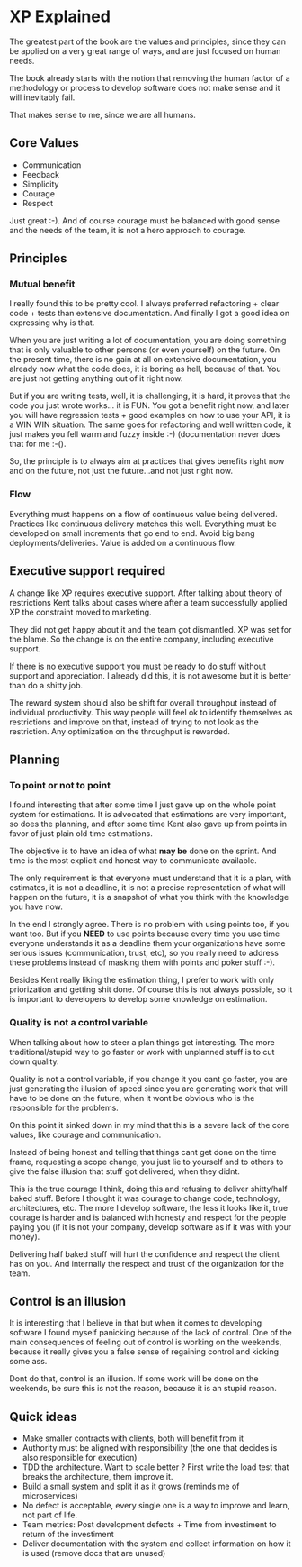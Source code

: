 # XP Explained

The greatest part of the book are the values and principles, since they
can be applied on a very great range of ways, and are just focused on human needs.

The book already starts with the notion that removing the human factor of a methodology
or process to develop software does not make sense and it will inevitably fail.

That makes sense to me, since we are all humans.

## Core Values

* Communication
* Feedback
* Simplicity
* Courage
* Respect

Just great :-). And of course courage must be balanced with good sense and the needs of the
team, it is not a hero approach to courage.


## Principles

### Mutual benefit

I really found this to be pretty cool. I always preferred refactoring + clear code + tests
than extensive documentation. And finally I got a good idea on expressing why is that.

When you are just writing a lot of documentation, you are doing something that is only
valuable to other persons (or even yourself) on the future. On the present time, there is no gain
at all on extensive documentation, you already now what the code does, it is boring as hell, because of that.
You are just not getting anything out of it right now.

But if you are writing tests, well, it is challenging, it is hard, it proves that the code you just wrote
works... it is FUN. You got a benefit right now, and later you will have regression tests + good examples
on how to use your API, it is a WIN WIN situation. The same goes for refactoring and well written code,
it just makes you fell warm and fuzzy inside :-) (documentation never does that for me :-().

So, the principle is to always aim at practices that gives benefits right now and on the future, not
just the future...and not just right now.


### Flow

Everything must happens on a flow of continuous value being delivered. Practices like
continuous delivery matches this well. Everything must be developed on small increments that
go end to end. Avoid big bang deployments/deliveries. Value is added on a continuous flow.


## Executive support required

A change like XP requires executive support. After talking about theory of restrictions Kent talks
about cases where after a team successfully applied XP the constraint moved to marketing.

They did not get happy about it and the team got dismantled. XP was set for the blame. So the
change is on the entire company, including executive support.

If there is no executive support you must be ready to do stuff without support and appreciation.
I already did this, it is not awesome but it is better than do a shitty job.

The reward system should also be shift for overall throughput instead of individual productivity.
This way people will feel ok to identify themselves as restrictions and improve on that, instead of
trying to not look as the restriction. Any optimization on the throughput is rewarded.


## Planning


### To point or not to point

I found interesting that after some time I just gave up on the whole point system for
estimations. It is advocated that estimations are very important, so does the planning,
and after some time Kent also gave up from points in favor of just plain old time
estimations.

The objective is to have an idea of what **may be** done on the sprint. And time is the most
explicit and honest way to communicate available.

The only requirement is that everyone must understand that it is a plan, with estimates, it is not
a deadline, it is not a precise representation of what will happen on the future, it is a snapshot
of what you think with the knowledge you have now.

In the end I strongly agree. There is no problem with using points too, if you want too. But if
you **NEED** to use points because every time you use time everyone understands it as a deadline them
your organizations have some serious issues (communication, trust, etc), so you really need to address
these problems instead of masking them with points and poker stuff :-).

Besides Kent really liking the estimation thing, I prefer to work with only priorization and getting
shit done. Of course this is not always possible, so it is important to developers to develop some
knowledge on estimation.


### Quality is not a control variable

When talking about how to steer a plan things get interesting. The more traditional/stupid
way to go faster or work with unplanned stuff is to cut down quality.

Quality is not a control variable, if you change it you cant go faster, you are just generating the
illusion of speed since you are generating work that will have to be done on the future, when it wont be
obvious who is the responsible for the problems.

On this point it sinked down in my mind that this is a severe lack of the core values, like courage and
communication.

Instead of being honest and telling that things cant get done on the time frame, requesting a scope change,
you just lie to yourself and to others to give the false illusion that stuff got delivered, when they didnt.

This is the true courage I think, doing this and refusing to deliver shitty/half baked stuff. Before I thought
it was courage to change code, technology, architectures, etc. The more I develop software, the less it looks
like it, true courage is harder and is balanced with honesty and respect for the people paying you (if it is
not your company, develop software as if it was with your money).

Delivering half baked stuff will hurt the confidence and respect the client has on you. And internally the respect
and trust of the organization for the team.


## Control is an illusion

It is interesting that I believe in that but when it comes to developing software I found
myself panicking because of the lack of control. One of the main consequences of feeling
out of control is working on the weekends, because it really gives you a false sense
of regaining control and kicking some ass.

Dont do that, control is an illusion. If some work will be done on the weekends, be sure this
is not the reason, because it is an stupid reason.


## Quick ideas

* Make smaller contracts with clients, both will benefit from it
* Authority must be aligned with responsibility (the one that decides is also responsible for execution)
* TDD the architecture. Want to scale better ? First write the load test that breaks the architecture, them improve it.
* Build a small system and split it as it grows (reminds me of microservices)
* No defect is acceptable, every single one is a way to improve and learn, not part of life.
* Team metrics: Post development defects + Time from investiment to return of the investiment
* Deliver documentation with the system and collect information on how it is used (remove docs that are unused)
